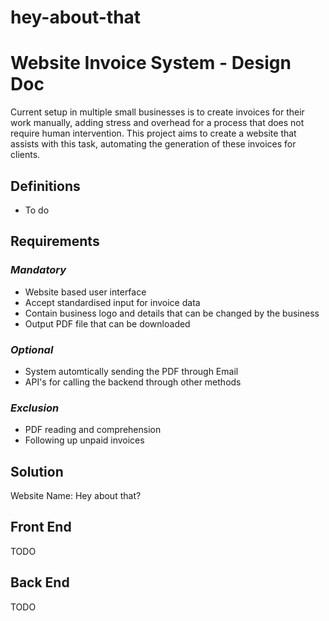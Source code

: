 # hey-about-that

# Website Invoice System - Design Doc

Current setup in multiple small businesses is to create invoices for their work manually, adding stress and overhead for a process that does not require human intervention. This project aims to create a website that assists with this task, automating the generation of these invoices for clients.

## Definitions
- To do

## Requirements
### *Mandatory*
- Website based user interface
- Accept standardised input for invoice data
- Contain business logo and details that can be changed by the business
- Output PDF file that can be downloaded

### *Optional*
- System automtically sending the PDF through Email
- API's for calling the backend through other methods

### *Exclusion*
- PDF reading and comprehension
- Following up unpaid invoices

## Solution
Website Name: Hey about that?

## Front End
TODO

## Back End
TODO


